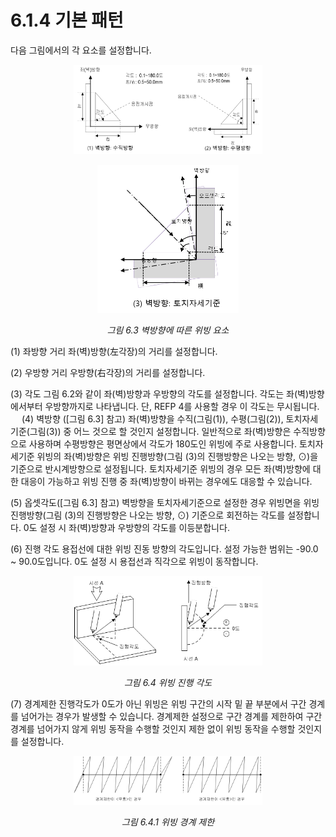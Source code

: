 ﻿# 6.1.4 기본 패턴

다음 그림에서의 각 요소를 설정합니다. 
  
<p align="center">
 <img src="../../.gitbook/assets/6_3_1.png" width="60%"></img>
</p>

<p align="center">
 <img src="../../.gitbook/assets/6_3_2.png" width="45%"></img>
 <em><p align="center">그림 6.3 벽방향에 따른 위빙 요소</p></em>
</p>


(1)	좌방향 거리
    좌(벽)방향(左각장)의 거리를 설정합니다.

(2)	우방향 거리
    우방향(右각장)의 거리를 설정합니다.

(3)	각도
    그림 6.2와 같이 좌(벽)방향과 우방향의 각도를 설정합니다. 각도는 좌(벽)방향에서부터 우방향까지로 나타냅니다. 단, REFP 4를 사용할 경우 이 각도는 무시됩니다.
     
(4)	벽방향 ([그림 6.3] 참고)
    좌(벽)방향을 수직(그림(1)), 수평(그림(2)), 토치자세기준(그림(3)) 중 어느 것으로 할 것인지 설정합니다. 일반적으로 좌(벽)방향은 수직방향으로 사용하며 수평방향은 평면상에서 각도가 180도인 위빙에 주로 사용합니다. 토치자세기준 위빙의 좌(벽)방향은 위빙 진행방향(그림 (3)의 진행방향은 나오는 방향, ⊙)을 기준으로 반시계방향으로 설정됩니다. 토치자세기준 위빙의 경우 모든 좌(벽)방향에 대한 대응이 가능하고 위빙 진행 중 좌(벽)방향이 바뀌는 경우에도 대응할 수 있습니다.

(5)	옵셋각도([그림 6.3] 참고)
    벽방향을 토치자세기준으로 설정한 경우 위빙면을 위빙 진행방향(그림 (3)의 진행방향은 나오는 방향, ⊙) 기준으로 회전하는 각도를 설정합니다. 0도 설정 시 좌(벽)방향과 우방향의 각도를 이등분합니다.


(6)	진행 각도
    용접선에 대한 위빙 진동 방향의 각도입니다. 설정 가능한 범위는 -90.0 ~ 90.0도입니다. 0도 설정 시 용접선과 직각으로 위빙이 동작합니다.

<p align="center">
 <img src="../../.gitbook/assets/6_4.png" width="60%"></img>
 <em><p align="center">그림 6.4 위빙 진행 각도</p></em>
</p>

    

(7)	경계제한
    진행각도가 0도가 아닌 위빙은 위빙 구간의 시작 밑 끝 부분에서 구간 경계를 넘어가는 경우가 발생할 수 있습니다. 경계제한 설정으로 구간 경계를 제한하여 구간 경계를 넘어가지 않게 위빙 동작을 수행할 것인지 제한 없이 위빙 동작을 수행할 것인지를 설정합니다.

 
<p align="center">
 <img src="../../.gitbook/assets/6_4_1.png" width="60%"></img>
 <em><p align="center">그림 6.4.1 위빙 경계 제한</p></em>
</p> 
